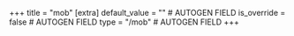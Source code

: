 +++
title = "mob"
[extra]
default_value = "" # AUTOGEN FIELD
is_override = false # AUTOGEN FIELD
type = "/mob" # AUTOGEN FIELD
+++